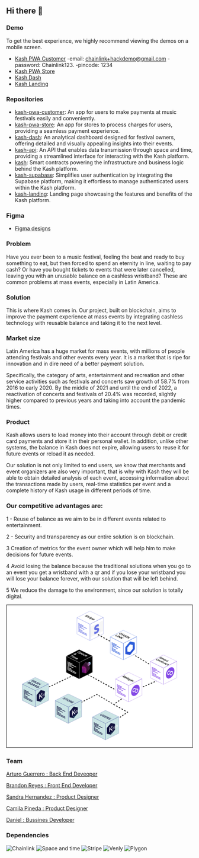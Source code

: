 ## Hi there 👋

### Demo
To get the best experience, we highly recommend viewing the demos on a mobile screen.
- [Kash PWA Customer](https://kash-client.netlify.app/login)
-email: chainlink+hackdemo@gmail.com
-password: Chainlink123.
-pincode: 1234
- [Kash PWA Store](https://kash-store.netlify.app/login)
- [Kash Dash](https://kash-dashboard.netlify.app/login)
- [Kash Landing](https://kash-landing.netlify.app/)

### Repositories

- [kash-pwa-customer](https://github.com/Kash-payments/kash-pwa-customer): An app for users to make payments at music festivals easily and conveniently.
- [kash-pwa-store](https://github.com/Kash-payments/kash-pwa-store): An app for stores to process charges for users, providing a seamless payment experience.
- [kash-dash](https://github.com/Kash-payments/kash-dash): An analytical dashboard designed for festival owners, offering detailed and visually appealing insights into their events.
- [kash-api](https://github.com/Kash-payments/kash-api): An API that enables data transmission through space and time, providing a streamlined interface for interacting with the Kash platform.
- [kash](https://github.com/Kash-payments/kash): Smart contracts powering the infrastructure and business logic behind the Kash platform.
- [kash-supabase](https://github.com/Kash-payments/kash-supabase): Simplifies user authentication by integrating the Supabase platform, making it effortless to manage authenticated users within the Kash platform.
- [kash-landing](https://github.com/Kash-payments/kash-landing): Landing page showcasing the features and benefits of the Kash platform.


### Figma

- [Figma designs](https://www.figma.com/file/jexUBmw8Avf89BxiGLKFeD/Kash?type=design&node-id=0%3A1&t=E9cSJFcDkBYQWECv-1)

### Problem

Have you ever been to a music festival, feeling the beat and ready to buy something to eat, but then forced to spend an eternity in line, waiting to pay cash? Or have you bought tickets to events that were later cancelled, leaving you with an unusable balance on a cashless wristband? These are common problems at mass events, especially in Latin America.

### Solution

This is where Kash comes in. Our project, built on blockchain, aims to improve the payment experience at mass events by integrating cashless technology with reusable balance and taking it to the next level.

### Market size

Latin America has a huge market for mass events, with millions of people attending festivals and other events every year. It is a market that is ripe for innovation and in dire need of a better payment solution.

Specifically, the category of arts, entertainment and recreation and other service activities such as festivals and concerts saw growth of 58.7% from 2016 to early 2020. By the middle of 2021 and until the end of 2022, a reactivation of concerts and festivals of 20.4% was recorded, slightly higher compared to previous years and taking into account the pandemic times.

### Product

Kash allows users to load money into their account through debit or credit card payments and store it in their personal wallet. In addition, unlike other systems, the balance in Kash does not expire, allowing users to reuse it for future events or reload it as needed.

Our solution is not only limited to end users, we know that merchants and event organizers are also very important, that is why with Kash they will be able to obtain detailed analysis of each event, accessing information about the transactions made by users, real-time statistics per event and a complete history of Kash usage in different periods of time.

### **Our competitive advantages are:**

1 - Reuse of balance as we aim to be in different events related to entertainment.

2 - Security and transparency as our entire solution is on blockchain.

3 Creation of metrics for the event owner which will help him to make decisions for future events.

4 Avoid losing the balance because the traditional solutions when you go to an event you get a wristband with a qr and if you lose your wristband you will lose your balance forever, with our solution that will be left behind.

5 We reduce the damage to the environment, since our solution is totally digital.

![diagram](diagram.png "MarineGEO logo")



### Team

[Arturo Guerrero : Back  End Deveoper](https://github.com/arturxdev)

[Brandon Reyes : Front End Developer](https://github.com/brandonitas)

[Sandra Hernandez : Product Designer](https://www.linkedin.com/in/sandrahernandezm/)

[Camila Pineda : Product Designer](https://www.linkedin.com/in/camila-pineda)

[Daniel : Bussines Developer](https://github.com/arturxdev)



### Dependencies

<img src="https://upload.wikimedia.org/wikipedia/commons/thumb/1/15/Chainlink_Logo_Blue.svg/2560px-Chainlink_Logo_Blue.svg.png" alt="Chainlink" width="250"> 
<img src="https://uploads-ssl.webflow.com/642d91209f1e772d3740afa0/6447a85f182d18352df984f3_sxt_tm.svg" alt="Space and time" width="250"> 
<img src="https://upload.wikimedia.org/wikipedia/commons/thumb/b/ba/Stripe_Logo%2C_revised_2016.svg/2560px-Stripe_Logo%2C_revised_2016.svg.png" alt="Stripe" width="250"> 
<img src="https://5844108.fs1.hubspotusercontent-na1.net/hubfs/5844108/Logo%20Gradient-1.svg" alt="Venly" width="250"> <img src="https://upload.wikimedia.org/wikipedia/commons/2/24/Polygon_blockchain_logo.png" alt="Plygon" width="250">

